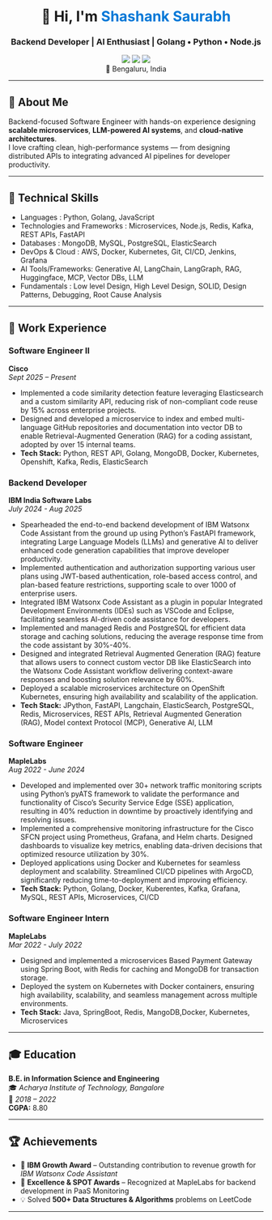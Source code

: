 
<!-- Profile Header -->
<h1 align="center">👋 Hi, I'm <span style="color:#0078D7;">Shashank Saurabh</span></h1>
<h3 align="center">Backend Developer | AI Enthusiast | Golang • Python • Node.js</h3>

<p align="center">
  <a href="mailto:shashanksaurabh91@gmail.com"><img src="https://img.shields.io/badge/Email-shashanksaurabh91%40gmail.com-red?logo=gmail"></a>
  <a href="https://www.linkedin.com/in/shashank-saurabh10"><img src="https://img.shields.io/badge/LinkedIn-0077B5?logo=linkedin&logoColor=white"></a>
  <a href="https://leetcode.com/u/shashanksaurabh91/"><img src="https://img.shields.io/badge/LeetCode-FFA116?logo=leetcode&logoColor=white"></a>
  <br>
  📍 Bengaluru, India
</p>

---

## 🚀 About Me

Backend-focused Software Engineer with hands-on experience designing **scalable microservices**, **LLM-powered AI systems**, and **cloud-native architectures**.  
I love crafting clean, high-performance systems — from designing distributed APIs to integrating advanced AI pipelines for developer productivity.

---

## 🧠 Technical Skills

- Languages : Python, Golang, JavaScript
- Technologies and Frameworks : Microservices, Node.js, Redis, Kafka, REST APIs, FastAPI
- Databases : MongoDB, MySQL, PostgreSQL, ElasticSearch
- DevOps & Cloud : AWS, Docker, Kubernetes, Git, CI/CD, Jenkins, Grafana
- AI Tools/Frameworks: Generative AI, LangChain, LangGraph, RAG, Huggingface, MCP, Vector DBs, LLM
- Fundamentals : Low level Design, High Level Design, SOLID, Design Patterns, Debugging, Root Cause Analysis

---

## 💼 Work Experience

### **Software Engineer II**         
**Cisco**      
*Sept 2025 – Present*

- Implemented a code similarity detection feature leveraging Elasticsearch and a custom similarity API, reducing risk of non-compliant code reuse by 15% across enterprise projects.
- Designed and developed a microservice to index and embed multi-language GitHub repositories and documentation into vector DB to enable Retrieval-Augmented Generation (RAG) for a coding assistant, adopted by over 15 internal teams.
- **Tech Stack:** Python, REST API, Golang, MongoDB, Docker, Kubernetes, Openshift, Kafka, Redis, ElasticSearch

### **Backend Developer**
**IBM India Software Labs**     
*July 2024 - Aug 2025*

- Spearheaded the end-to-end backend development of IBM Watsonx Code Assistant from the ground up using Python’s FastAPI framework, integrating Large Language Models (LLMs) and generative AI to deliver enhanced code generation capabilities that improve developer productivity.
- Implemented authentication and authorization supporting various user plans using JWT-based authentication, role-based access control, and plan-based feature restrictions, supporting scale to over 1000 of enterprise users.
- Integrated IBM Watsonx Code Assistant as a plugin in popular Integrated Development Environments (IDEs) such as VSCode and Eclipse, facilitating seamless AI-driven code assistance for developers.
- Implemented and managed Redis and PostgreSQL for efficient data storage and caching solutions, reducing the average response time from the code assistant by 30%-40%.
- Designed and integrated Retrieval Augmented Generation (RAG) feature that allows users to connect custom vector DB like ElasticSearch into the Watsonx Code Assistant workflow delivering context-aware responses and boosting solution relevance by 60%.
- Deployed a scalable microservices architecture on OpenShift Kubernetes, ensuring high availability and scalability of the application.
- **Tech Stack:** JPython, FastAPI, Langchain, ElasticSearch, PostgreSQL, Redis, Microservices, REST APIs, Retrieval Augmented Generation (RAG), Model context Protocol (MCP), Generative AI, LLM

### **Software Engineer**
**MapleLabs**      
*Aug 2022 - June 2024*

- Developed and implemented over 30+ network traffic monitoring scripts using Python’s pyATS framework to validate the performance and functionality of Cisco’s Security Service Edge (SSE) application, resulting in 40% reduction in downtime by proactively identifying and resolving issues.
- Implemented a comprehensive monitoring infrastructure for the Cisco SFCN project using Prometheus, Grafana, and Helm charts. Designed dashboards to visualize key metrics, enabling data-driven decisions that optimized resource utilization by 30%.
- Deployed applications using Docker and Kubernetes for seamless deployment and scalability. Streamlined CI/CD pipelines with ArgoCD, significantly reducing time-to-deployment and improving efficiency.
- **Tech Stack:** Python, Golang, Docker, Kuberentes, Kafka, Grafana, MySQL, REST APIs, Microservices, CI/CD

### **Software Engineer Intern**
**MapleLabs**    
*Mar 2022 - July 2022*

- Designed and implemented a microservices Based Payment Gateway using Spring Boot, with Redis for caching and MongoDB for transaction storage.
- Deployed the system on Kubernetes with Docker containers, ensuring high availability, scalability, and seamless management across multiple environments.
- **Tech Stack:** Java, SpringBoot, Redis, MangoDB,Docker, Kubernetes, Microservices

---

## 🎓 Education   

**B.E. in Information Science and Engineering**     
🎓 *Acharya Institute of Technology, Bangalore*  
📅 *2018 – 2022*    
**CGPA:** 8.80   

---

## 🏆 Achievements   

- 🥇 **IBM Growth Award** – Outstanding contribution to revenue growth for *IBM Watsonx Code Assistant*  
- 🌟 **Excellence & SPOT Awards** – Recognized at MapleLabs for backend development in PaaS Monitoring  
- 💡 Solved **500+ Data Structures & Algorithms** problems on LeetCode 

---
